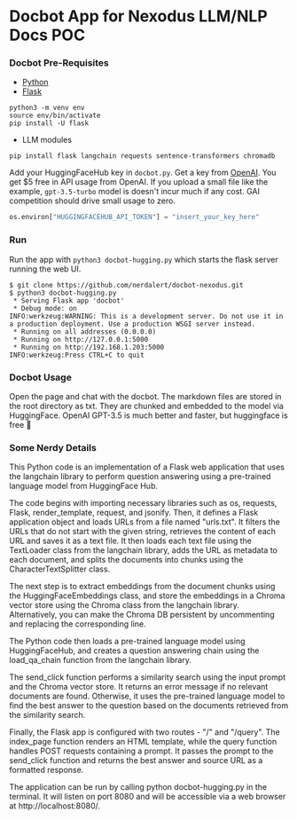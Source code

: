 # Docbot App for Nexodus LLM/NLP Docs POC

### Docbot Pre-Requisites

- [Python](https://www.python.org/downloads/)
- [Flask](https://pypi.org/project/Flask/)

```commandline
python3 -m venv env
source env/bin/activate
pip install -U flask
```

- LLM modules

```commandline
pip install flask langchain requests sentence-transformers chromadb

```

Add your HuggingFaceHub key in `docbot.py`. Get a key from [OpenAI](https://platform.openai.com/account/api-keys). You get $5 free in API usage from OpenAI. If you upload a small file like the example, `gpt-3.5-turbo` model is doesn't incur much if any cost. GAI competition should drive small usage to zero.

```python
os.environ["HUGGINGFACEHUB_API_TOKEN"] = "insert_your_key_here"
```

### Run

Run the app with `python3 docbot-hugging.py` which starts the flask server running the web UI.

```commandline
$ git clone https://github.com/nerdalert/docbot-nexodus.git
$ python3 docbot-hugging.py
 * Serving Flask app 'docbot'
 * Debug mode: on
INFO:werkzeug:WARNING: This is a development server. Do not use it in a production deployment. Use a production WSGI server instead.
 * Running on all addresses (0.0.0.0)
 * Running on http://127.0.0.1:5000
 * Running on http://192.168.1.203:5000
INFO:werkzeug:Press CTRL+C to quit
```

### Docbot Usage

Open the page and chat with the docbot. The markdown files are stored in the root directory as txt. They are chunked and embedded to the model via HuggingFace. OpenAI GPT-3.5 is much better and faster, but huggingface is free :hugs:


### Some Nerdy Details

This Python code is an implementation of a Flask web application that uses the langchain library to perform question answering using a pre-trained language model from HuggingFace Hub.

The code begins with importing necessary libraries such as os, requests, Flask, render_template, request, and jsonify. Then, it defines a Flask application object and loads URLs from a file named "urls.txt". It filters the URLs that do not start with the given string, retrieves the content of each URL and saves it as a text file. It then loads each text file using the TextLoader class from the langchain library, adds the URL as metadata to each document, and splits the documents into chunks using the CharacterTextSplitter class.

The next step is to extract embeddings from the document chunks using the HuggingFaceEmbeddings class, and store the embeddings in a Chroma vector store using the Chroma class from the langchain library. Alternatively, you can make the Chroma DB persistent by uncommenting and replacing the corresponding line.

The Python code then loads a pre-trained language model using HuggingFaceHub, and creates a question answering chain using the load_qa_chain function from the langchain library.

The send_click function performs a similarity search using the input prompt and the Chroma vector store. It returns an error message if no relevant documents are found. Otherwise, it uses the pre-trained language model to find the best answer to the question based on the documents retrieved from the similarity search.

Finally, the Flask app is configured with two routes - "/" and "/query". The index_page function renders an HTML template, while the query function handles POST requests containing a prompt. It passes the prompt to the send_click function and returns the best answer and source URL as a formatted response.

The application can be run by calling python docbot-hugging.py in the terminal. It will listen on port 8080 and will be accessible via a web browser at http://localhost:8080/.
